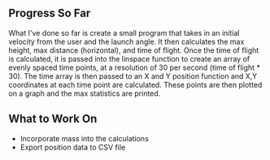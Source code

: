 ## Progress So Far
What I've done so far is create a small program that takes in an initial velocity from the user and the launch angle. It then calculates the max height, max distance (horizontal), and time of flight. Once the time of flight is calculated, it is passed into the linspace function to create an array of evenly spaced time points, at a resolution of 30 per second (time of flight * 30). The time array is then passed to an X and Y position function and X,Y coordinates at each time point are calculated. These points are then plotted on a graph and the max statistics are printed.

## What to Work On
- Incorporate mass into the calculations
- Export position data to CSV file
